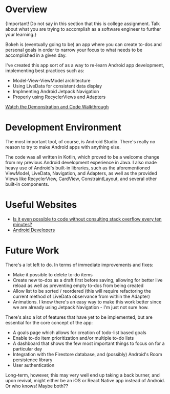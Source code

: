 # Overview

{Important!  Do not say in this section that this is college assignment.  Talk about what you are trying to accomplish as a software engineer to further your learning.}

Bokeh is (eventually going to be) an app where you can create to-dos and personal goals in order to narrow your focus to what needs to be accomplished in a given day.

I've created this app sort of as a way to re-learn Android app development, implementing best practices such as:
* Model-View-ViewModel architecture
* Using LiveData for consistent data display
* Implmenting Android Jetpack Navigation
* Properly using RecyclerViews and Adapters

[Watch the Demonstration and Code Walkthrough](https://youtu.be/rHdI0tBf9NY)

# Development Environment

The most important tool, of course, is Android Studio. There's really no reason to try to make Android apps with anything else.

The code was all written in Kotlin, which proved to be a welcome change from my previous Android development experience in Java.
I also made heavy use of Android's built-in libraries, such as the aforementioned ViewModel, LiveData, Navigation, and Adapters, as well as the provided Views like RecyclerView, CardView, ConstraintLayout, and several other built-in components.

# Useful Websites

* [Is it even possible to code without consulting stack overflow every ten minutes?](http://stackoverflow.com)
* [Android Developers](https://developer.android.com/)

# Future Work

There's a lot left to do. In terms of immediate improvements and fixes:
* Make it possible to delete to-do items
* Create new to-dos as a draft first before saving, allowing for better live reload as well as preventing empty to-dos from being created
* Allow list to be sorted / reordered (this will require refactoring the current method of LiveData observance from within the Adapter)
* Animations. I know there's an easy way to make this work better since we are already using Jetpack Navigation - I'm just not sure how.

There's also a lot of features that have yet to be implemented, but are essential for the core concept of the app:
* A goals page which allows for creation of todo-list based goals
* Enable to-do item prioritization and/or multiple to-do lists
* A dashboard that shows the few most important things to focus on for a particular day
* Integration with the Firestore database, and (possibly) Android's Room persistence library
* User authentication


Long-term, however, this may very well end up taking a back burner, and upon revival, might either be an iOS or React Native app instead of Android. Or who knows! Maybe both??
